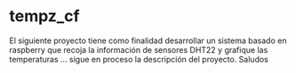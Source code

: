 # tempz_cf
El siguiente proyecto tiene como finalidad desarrollar un sistema basado en raspberry que recoja la información de sensores DHT22 y grafique las temperaturas ... sigue en proceso la descripción del proyecto. Saludos

